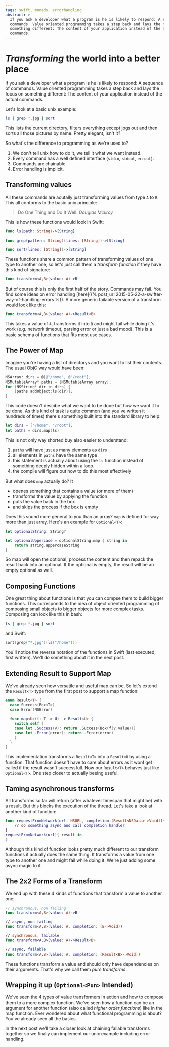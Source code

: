 ```yaml
---
tags: swift, monads, errorhandling
abstract: >
  If you ask a developer what a program is he is likely to respond: A sequence of
  commands. Value oriented programming takes a step back and lays the focus on
  something different: The content of your application instead of the actual
  commands.
---
```


# *Transforming* the world into a better place

If you ask a developer what a program is he is likely to respond: A sequence of
commands. Value oriented programming takes a step back and lays the focus on
something different: The content of your application instead of the actual
commands.

Let's look at a basic unix example:

```bash
ls | grep *.jpg | sort
```

This lists the current directory, filters everything except jpgs out and then
sorts all those pictures by name. Pretty elegant, isn't it?

So what's the difference to programming as we're used to?

1. We don't tell unix how to do it, we tell it what we want instead.
2. Every command has a well defined interface (`stdin`, `stdout`, `errout`).
3. Commands are chainable.
4. Error handling is implicit.

## Transforming values

All these commands are acutally just transforming values from type `A` to `B`.
This all conforms to the basic unix principle:

> Do One Thing and Do It Well.
> <cite>Douglas McIlroy</cite>

This is how these functions would look in Swift:

```swift
func ls(path: String)->[String]

func grep(pattern: String)(lines: [String])->[String]

func sort(lines: [String])->[String]
```

These functions share a common pattern of transforming values of one type to
another one, so let's just call them a _transform function_ if they have this
kind of signature:

```swift
func transform<A,B>(value: A)->B
```

But of course this is only the first half of the story. Commands may fail. You
find some ideas on error handling [here]({% post_url 2015-05-22-a-swifter-way-of-handling-errors %}).
A more generic failable version of a transform would look like this:

```swift
func transform<A,B>(value: A)->Result<B>
```

This takes a value of `A`, transforms it into `B` and might fail while doing it's
work (e.g. network timeout, parsing error or just a bad mood). This is a basic
schema of functions that fits most use cases.

## The Power of Map

Imagine you're having a list of directorys and you want to list their contents.
The usual ObjC way would have been:

```objective-c
NSArray* dirs = @[@"/home", @"/root"];
NSMutableArray* paths = [NSMutableArray array];
for (NSString* dir in dirs) {
    [paths addObject:ls(dir)];
}
```

This code doesn't descibe what we want to be done but how we want it to be done.
As this kind of task is quite common (and you've written it hundreds of times)
there's something built into the standard library to help:

```swift
let dirs = ["/home", "/root"];
let paths = dirs.map(ls)
```

This is not only way shorted buy also easier to understand:

1. `paths` will have just as many elements as `dirs`
2. all elements in `paths` have the same type
3. this statement is actually about using the `ls` function instead of something
  deeply hidden within a loop.
4. the compile will figure out how to do this most effectively

But what does `map` actually do? It

- openes something that contains a value (or more of them)
- transforms the value by applying the function
- puts the value back in the box
- and skips the process if the box is empty

Does this sound more general to you than an array? `map` is defined for way more
than just array. Here's an example for `Optional<T>`:

```swift
let optionalString: String?

let optionalUppercase = optionalString.map { string in
    return string.uppercaseString
}
```

So map will open the optional, process the content and then repack the result
back into an optional. If the optional is empty, the result will be an empty
optional as well.

## Composing Functions

One great thing about functions is that you can compse them to build bigger
functions. This corresponds to the idea of object oriented programming of
composing small objects to bigger objects for more complex tasks. Composing
can look like this in bash:

```bash
ls | grep *.jpg | sort
```
and Swift:

```swift
sort(grep("*.jpg")(ls("/home")))
```

You'll notice the reverse notation of the functions in Swift (last executed,
first written). We'll do something about it in the next post.

## Extending Result to Support Map

We've already seen how versatile and useful map can be. So let's extend the
`Result<T>` type from the first post to support a map function:

```swift
enum Result<T> {
  case Success(Box<T>)
  case Error(NSError)

  func map<U>(f: T -> U) -> Result<U> {
    switch self {
    case let .Success(v): return .Success(Box(f(v.value)))
    case let .Error(error): return .Error(error)
    }
  }
}
```

This implementation transforms a `Result<T>` into a `Result<U` by using a
function. That function doesn't have to care about errors as it wont get called
if the result wasn't successfull. Now our `Result<T>` behaves just like
`Optional<T>`. One step closer to actually beeing useful.

## Taming asynchronous transforms

All transforms so far will return (after whatever timespan that might be)
with a result. But this blocks the execution of the thread. Let's
take a look at another kind of function:

```swift
func requestFromNetwork(url: NSURL, completion:(Result<NSData>->Void)){
    // do something async and call completion handler
}
requestFromNetwork(url){ result in
}
```

Although this kind of function looks pretty much different to our transform
functions it actually does the same thing: It transforms a value from one type
to another one and might fail while doing it. We're just adding some async magic
to it.

## The 2x2 Forms of a Transform

We end up with these 4 kinds of functions that transform a value to another one:

```swift
// synchronous, non failing
func transform<A,B>(value: A)->B

// async, non failing
func transform<A,B>(value: A, completion: (B->Void))

// synchronous, failable
func transform<A,B>(value: A)->Result<B>

// async, failable
func transform<A,B>(value: A, completion: (Result<B>->Void))
```

These functions transform a value and should only have dependencies on their
arguments. That's why we call them _pure transforms_.

## Wrapping it up (`Optional<Pun>` Intended)

We've seen the 4 types of value transformers in action and how to compose them
to a more complex function. We've seen how a function can be an argument for
another function (also called _higher order functions_) like in the map function.
Ever wondered about what functional programming is about? You've already seen
all the basics.

In the next post we'll take a closer look at chaining failable transforms together
so we finally can implement our unix example including error handling.
